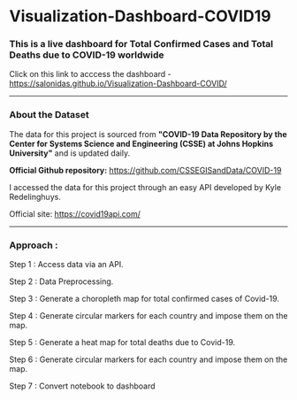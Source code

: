 # Visualization-Dashboard-COVID19
<h3>This is a live dashboard for Total Confirmed Cases and Total Deaths due to COVID-19 worldwide</h3>

Click on this link to acccess the dashboard - https://salonidas.github.io/Visualization-Dashboard-COVID/

<hr>

<h3>About the Dataset</h3>

The data for this project is sourced from <b>"COVID-19 Data Repository by the Center for Systems Science and Engineering (CSSE) at Johns Hopkins University"</b> and is updated daily.

<b>Official Github repository:</b> https://github.com/CSSEGISandData/COVID-19

I accessed the data for this project through an easy API developed by Kyle Redelinghuys.

Official site: https://covid19api.com/
<hr>

<h3>Approach : </h3>

Step 1 : Access data via an API.

Step 2 : Data Preprocessing.

Step 3 : Generate a choropleth map for total confirmed cases of Covid-19.

Step 4 : Generate circular markers for each country and impose them on the map.

Step 5 : Generate a heat map for total deaths due to Covid-19.

Step 6 : Generate circular markers for each country and impose them on the map.

Step 7 : Convert notebook to dashboard



